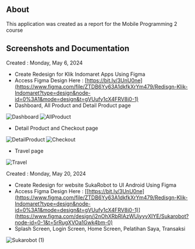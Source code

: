 <h2>About</h2>
This application was created as a report for the Mobile Programming 2 course
<h2>Screenshots and Documentation</h2>
Created : Monday, May 6, 2024


- Create Redesign for Klik Indomaret Apps Using Figma
- Access Figma Design Here : [https://bit.ly/3UnU0ne](https://www.figma.com/file/ZTDB6Yy63A1dkfkXrYm479/Redisgn-Klik-Indomaret?type=design&node-id=0%3A1&mode=design&t=gVUufy1cX4FRV8j0-1)
- Dashboard, All Product and Detail Product page
  
![Dashboard](https://github.com/septianpahmi/ReDesign_UI/assets/80021312/800ad09e-e459-4a58-95a9-7cd1cc50d809)   ![AllProduct](https://github.com/septianpahmi/ReDesign_UI/assets/80021312/b8f29606-cce2-4aa3-9727-6c78e94e902c)

- Detail Product and Checkout page
  
![DetailProduct](https://github.com/septianpahmi/ReDesign_UI/assets/80021312/bdf76ceb-b1f7-45a9-8f6d-c2efc76a8d15)   ![Checkout](https://github.com/septianpahmi/ReDesign_UI/assets/80021312/25a3c19b-2735-48aa-99ba-eadd0781d22d)

- Travel page

![Travel](https://github.com/septianpahmi/ReDesign_UI/assets/80021312/b3f91dc6-3227-4a0f-8a08-7948b1993ccd)


Created : Monday, May 20, 2024
- Create Redesign for website SukaRobot to UI Android Using Figma
- Access Figma Design Here : [[https://bit.ly/3UnU0ne](https://www.figma.com/file/ZTDB6Yy63A1dkfkXrYm479/Redisgn-Klik-Indomaret?type=design&node-id=0%3A1&mode=design&t=gVUufy1cX4FRV8j0-1)](https://www.figma.com/design/j2nOhXRbRIAzWUiyyvXIYE/Sukarobot?node-id=0-1&t=5rRugXVOa1Gwk4bm-0)
- Splash Screen, Login Screen, Home Screen, Pelatihan Saya, Transaksi

![Sukarobot (1)](https://github.com/septianpahmi/ReDesign_UI/assets/80021312/bbec087f-3176-4032-b668-72cdf9802280)
